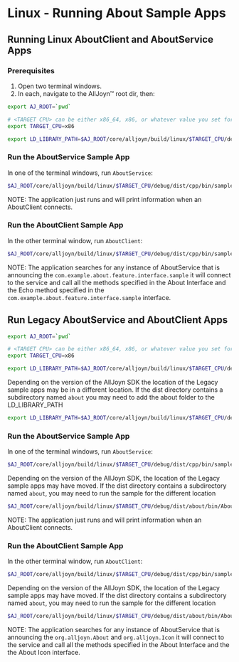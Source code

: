 # Linux - Running About Sample Apps

## Running Linux AboutClient and AboutService Apps

### Prerequisites

1. Open two terminal windows.
2. In each, navigate to the AllJoyn&trade; root dir, then:

```sh
export AJ_ROOT=`pwd`

# <TARGET CPU> can be either x86_64, x86, or whatever value you set for "CPU=" when running SCons.
export TARGET_CPU=x86

export LD_LIBRARY_PATH=$AJ_ROOT/core/alljoyn/build/linux/$TARGET_CPU/debug/dist/cpp/lib:$LD_LIBRARY_PATH
```

### Run the AboutService Sample App

In one of the terminal windows, run `AboutService`:

```sh
$AJ_ROOT/core/alljoyn/build/linux/$TARGET_CPU/debug/dist/cpp/bin/samples/AboutService
```

NOTE: The application just runs and will print information when an AboutClient connects.

### Run the AboutClient Sample App

In the other terminal window, run `AboutClient`:

```sh
$AJ_ROOT/core/alljoyn/build/linux/$TARGET_CPU/debug/dist/cpp/bin/samples/AboutClient
```

NOTE: The application searches for any instance of AboutService that is announcing
the `com.example.about.feature.interface.sample` it will connect to the service
and call all the methods specified in the About Interface and the Echo method
specified in the `com.example.about.feature.interface.sample` interface.

## Run Legacy AboutService and AboutClient Apps

```sh
export AJ_ROOT=`pwd`

# <TARGET CPU> can be either x86_64, x86, or whatever value you set for "CPU=" when running SCons.
export TARGET_CPU=x86

export LD_LIBRARY_PATH=$AJ_ROOT/core/alljoyn/build/linux/$TARGET_CPU/debug/dist/cpp/lib:$LD_LIBRARY_PATH
```
Depending on the version of the AllJoyn SDK the location of the Legacy sample
apps may be in a different location. If the dist directory contains a subdirectory
named `about` you may need to add the about folder to the LD_LIBRARY_PATH

```sh
export LD_LIBRARY_PATH=$AJ_ROOT/core/alljoyn/build/linux/$TARGET_CPU/debug/dist/cpp/lib:$AJ_ROOT/core/alljoyn/build/linux/$TARGET_CPU/debug/dist/about/lib:$LD_LIBRARY_PATH
```

### Run the AboutService Sample App

In one of the terminal windows, run `AboutService`:

```sh
$AJ_ROOT/core/alljoyn/build/linux/$TARGET_CPU/debug/dist/cpp/bin/samples/AboutService_legacy
```

Depending on the version of the AllJoyn SDK, the location of the Legacy sample
apps may have moved. If the dist directory contains a subdirectory
named `about`, you may need to run the sample for the different location

```sh
$AJ_ROOT/core/alljoyn/build/linux/$TARGET_CPU/debug/dist/about/bin/AboutService
```

NOTE: The application just runs and will print information when an AboutClient connects.

### Run the AboutClient Sample App

In the other terminal window, run `AboutClient`:

```sh
$AJ_ROOT/core/alljoyn/build/linux/$TARGET_CPU/debug/dist/cpp/bin/samples/AboutClient_legacy
```

Depending on the version of the AllJoyn SDK, the location of the Legacy sample
apps may have moved. If the dist directory contains a subdirectory
named `about`, you may need to run the sample for the different location

```sh
$AJ_ROOT/core/alljoyn/build/linux/$TARGET_CPU/debug/dist/about/bin/AboutClient
```

NOTE: The application searches for any instance of AboutService that is announcing
the `org.alljoyn.About` and `org.alljoyn.Icon` it will connect to the service
and call all the methods specified in the About Interface and the the About Icon
interface.